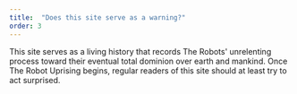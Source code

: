 ```yaml
---
title:  "Does this site serve as a warning?"
order: 3
---
```


This site serves as a living history that records The Robots' unrelenting process toward their eventual total dominion over earth and mankind. Once The Robot Uprising begins, regular readers of this site should at least try to act surprised.
